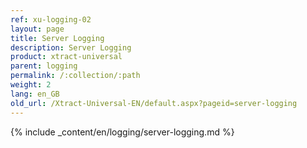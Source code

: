 ```yaml
---
ref: xu-logging-02
layout: page
title: Server Logging
description: Server Logging
product: xtract-universal
parent: logging
permalink: /:collection/:path
weight: 2
lang: en_GB
old_url: /Xtract-Universal-EN/default.aspx?pageid=server-logging
---
```

{% include _content/en/logging/server-logging.md %}



